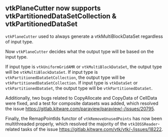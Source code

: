 ## vtkPlaneCutter now supports vtkPartitionedDataSetCollection & vtkPartitionedDataSet

`vtkPlaneCutter` used to always generate a vtkMultiBlockDataSet regardless of input type.

Now `vtkPlaneCutter` decides what the output type will be based on the input type.

If input type is `vtkUniformGridAMR` or `vtkMultiBlockDataSet`, the output type will be `vtkMultiBlockDataSet`.
If input type is `vtkPartitionedDataSetCollection`, the output type will be `vtkPartitionedDataSetCollection`.
If input type is `vtkDataSet` or `vtkPartitionedDataSet`, the output type will be `vtkPartitionedDataSet`.

Additionally, two bugs related to CopyAllocate and CopyData of CellData were fixed, and a test for composite datasets
was added, which resolved the issue https://gitlab.kitware.com/paraview/paraview/-/issues/20795.

Finally, the RemapPointIds functor of `vtkRemoveUnusedPoints` has now been multithreaded properly, which resolved the
majority of the `vtkIOSSReader`-related tasks of the issue https://gitlab.kitware.com/vtk/vtk/-/issues/18222.
